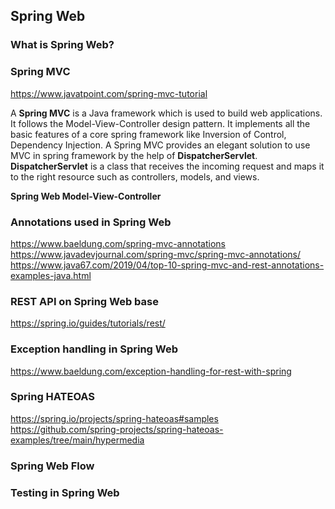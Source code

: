 ## Spring Web

### What is Spring Web?

### Spring MVC
https://www.javatpoint.com/spring-mvc-tutorial

A **Spring MVC** is a Java framework which is used to build web applications. It follows the Model-View-Controller design pattern. 
It implements all the basic features of a core spring framework like Inversion of Control, Dependency Injection.
A Spring MVC provides an elegant solution to use MVC in spring framework by the help of **DispatcherServlet**.<br>
**DispatcherServlet** is a class that receives the incoming request and maps it to the right resource such as controllers, models, and views.

**Spring Web Model-View-Controller**

### Annotations used in Spring Web
https://www.baeldung.com/spring-mvc-annotations
https://www.javadevjournal.com/spring-mvc/spring-mvc-annotations/
https://www.java67.com/2019/04/top-10-spring-mvc-and-rest-annotations-examples-java.html

### REST API on Spring Web base
https://spring.io/guides/tutorials/rest/

### Exception handling in Spring Web
https://www.baeldung.com/exception-handling-for-rest-with-spring

### Spring HATEOAS
https://spring.io/projects/spring-hateoas#samples
https://github.com/spring-projects/spring-hateoas-examples/tree/main/hypermedia

### Spring Web Flow

### Testing in Spring Web
